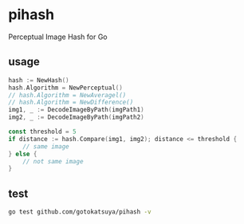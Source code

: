 # pihash

Perceptual Image Hash for Go

## usage

```go
hash := NewHash()
hash.Algorithm = NewPerceptual()
// hash.Algorithm = NewAveragel()
// hash.Algorithm = NewDifference()
img1, _ := DecodeImageByPath(imgPath1)
img2, _ := DecodeImageByPath(imgPath2)

const threshold = 5
if distance := hash.Compare(img1, img2); distance <= threshold {
    // same image
} else {
    // not same image
}
```

## test

```bash
go test github.com/gotokatsuya/pihash -v
```
